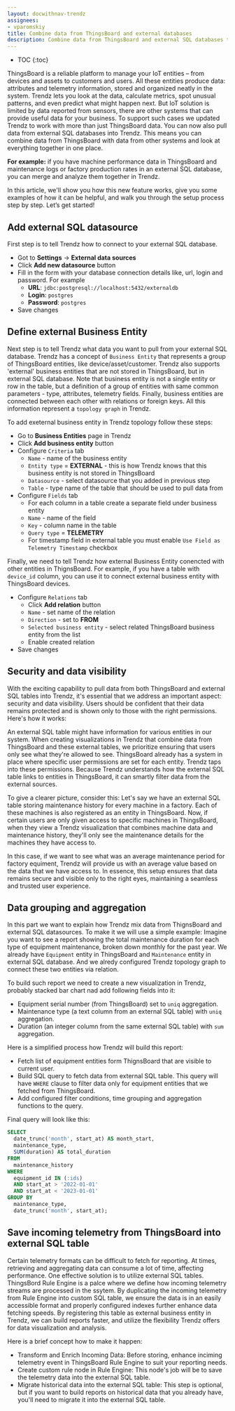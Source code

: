 ```yaml
---
layout: docwithnav-trendz
assignees:
- vparomskiy
title: Combine data from ThingsBoard and external databases
description: Combine data from ThingsBoard and external SQL databases to compute metrics and analyze trends.
---
```


* TOC
{:toc}

ThingsBoard is a reliable platform to manage your IoT entities – from devices and assets to customers and users. All these entities produce data: attributes and telemetry information, stored and organized neatly in the system.
Trendz lets you look at the data, calculate metrics, spot unusual patterns, and even predict what might happen next. But IoT solution is limited by data reported from sensors, there are other systems that can provide useful data for your business. 
To support such cases we updated Trendz to work with more than just ThingsBoard data. You can now also pull data from external SQL databases into Trendz. 
This means you can combine data from ThingsBoard with data from other systems and look at everything together in one place.

**For example:** if you have machine performance data in ThingsBoard and maintenance logs or factory production rates in an external SQL database, you can merge and analyze them together in Trendz. 

In this article, we'll show you how this new feature works, give you some examples of how it can be helpful, and walk you through the setup process step by step. Let’s get started!

## Add external SQL datasource
First step is to tell Trendz how to connect to your external SQL database.

* Got to **Settings** -> **External data sources**
* Click **Add new datasource** button
* Fill in the form with your database connection details like, url, login and password. For example
  * **URL**: `jdbc:postgresql://localhost:5432/externaldb`
  * **Login**: `postgres`
  * **Password**: `postgres`
* Save changes

## Define external Business Entity
Next step is to tell Trendz what data you want to pull from your external SQL database. Trendz has a concept of `Business Entity` that represents a group of ThingsBoard entities, like device/asset/customer. 
Trendz also supports 'external' business entities that are not stored in ThingsBoard, but in external SQL database. Note that business entity is not a single entity or row in the table, 
but a definition of a group of entities with same common parameters - type, attributes, telemetry fields. Finally, business entities are connected between each other with relations or foreign keys. All this information represent a `topology graph` in Trendz.

To add exeternal business entity in Trendz topology follow these steps:
* Go to **Business Entities** page in Trendz
* Click **Add business entity** button
* Configure `Criteria` tab
  * `Name` - name of the business entity 
  * `Entity type` = **EXTERNAL** - this is how Trendz knows that this business entity is not stored in ThingsBoard
  * `Datasource` - select datasource that you added in previous step
  * `Table` - type name of the table that should be used to pull data from
* Configure `Fields` tab
  * For each column in a table create a separate field under business entity
  * `Name` - name of the field
  * `Key` - column name in the table
  * `Query type` = **TELEMETRY**
  * For timestamp field in external table you must enable `Use Field as Telemetry Timestamp` checkbox

Finally, we need to tell Trendz how external Business Entity conencted with other entities in ThignsBoard. For example, if you have a table with `device_id` column, you can use it to connect external business entity with ThingsBoard devices.

* Configure `Relations` tab
  * Click **Add relation** button
  * `Name` - set name of the relation
  * `Direction` - set to **FROM**
  * `Selected business entity` - select related ThingsBoard business entity from the list
  * Enable created relation
* Save changes

## Security and data visibility
With the exciting capability to pull data from both ThingsBoard and external SQL tables into Trendz, it's essential that we address an important aspect: security and data visibility. 
Users should be confident that their data remains protected and is shown only to those with the right permissions. Here's how it works:

An external SQL table might have information for various entities in our system. When creating visualizations in Trendz that combine data from ThingsBoard and these external tables, we prioritize ensuring that users only see what they're allowed to see.
ThingsBoard already has a system in place where specific user permissions are set for each entity. Trendz taps into these permissions. 
Because Trendz understands how the external SQL table links to entities in ThingsBoard, it can smartly filter data from the external sources.

To give a clearer picture, consider this: Let's say we have an external SQL table storing maintenance history for every machine in a factory. 
Each of these machines is also registered as an entity in ThingsBoard. 
Now, if certain users are only given access to specific machines in ThingsBoard, when they view a Trendz visualization that combines machine data and maintenance history, they'll only see the maintenance details for the machines they have access to.

In this case, if we want to see what was an average maintenance period for factory equiment, Trendz will provide us with an average value based on the data that we have access to. 
In essence, this setup ensures that data remains secure and visible only to the right eyes, maintaining a seamless and trusted user experience.

## Data grouping and aggregation
In this part we want to explain how Trendz mix data from ThignsBoard and external SQL datasources. To make it we will use a simple example: 
Imagine you want to see a report showing the total maintenance duration for each type of equipment maintenance, broken down monthly for the past year. 
We already have `Equipment` entity in ThingsBoard and `Maintenance` entity in external SQL database. And we alredy configured Trendz topology graph to connect these two entities via relation.

To build such report we need to create a new visualization in Trendz, probably stacked bar chart nad add following fields into it:
* Equipment serial number (from ThingsBoard) set to `uniq` aggregation.
* Maintenance type (a text column from an external SQL table) with `uniq` aggregation.
* Duration (an integer column from the same external SQL table) with `sum` aggregation.

Here is a simplified process how Trendz will build this report:
* Fetch list of equipment entities form ThignsBoard that are visible to current user.
* Build SQL query to fetch data from external SQL table. This query will have `WHERE` clause to filter data only for equipment entities that we fetched from ThingsBoard.
* Add configured filter conditions, time grouping and aggregation functions to the query.

Final query will look like this:
```sql
SELECT
  date_trunc('month', start_at) AS month_start,
  maintenance_type,
  SUM(duration) AS total_duration
FROM
  maintenance_history
WHERE
  equipment_id IN (:ids)
  AND start_at > '2022-01-01'
  AND start_at < '2023-01-01'
GROUP BY
  maintenance_type,
  date_trunc('month', start_at);
```

## Save incoming telemetry from ThingsBoard into external SQL table
Certain telemetry formats can be difficult to fetch for reporting. At times, retrieving and aggregating data can consume a lot of time, affecting performance. 
One effective solution is to utilize external SQL tables. ThingsBord Rule Engine is a palce where we define how incoming telemetry streams are processed in the ssytem. 
By duplicating the incoming telemetry from Rule Engine into custom SQL table, we ensure the data is in an easily accessible format and properly configured indexes further enhance data fetching speeds.
By registering this table as external business entity in Trendz, we can build reports faster, and utilize the flexibility Trendz offers for data visualization and analysis.

Here is a brief concept how to make it happen:
* Transform and Enrich Incoming Data: Before storing, enhance inciming telemetry event in ThingsBoard Rule Engine to suit your reporting needs.
* Create custom rule node in Rule Engine: This node's job will be to save the telemetry data into the external SQL table.
* Migrate historical data into the external SQL table: This step is optional, but if you want to build reports on historical data that you already have, you'll need to migrate it into the external SQL table.